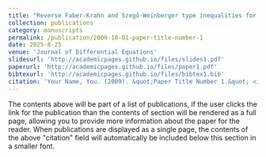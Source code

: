 ```yaml
---
title: "Reverse Faber-Krahn and Szegő-Weinberger type inequalities for annular domains under Robin-Neumann boundary conditions"
collection: publications
category: manuscripts
permalink: /publication/2009-10-01-paper-title-number-1
date: 2025-8-25
venue: 'Journal of Differential Equations'
slidesurl: 'http://academicpages.github.io/files/slides1.pdf'
paperurl: 'http://academicpages.github.io/files/paper1.pdf'
bibtexurl: 'http://academicpages.github.io/files/bibtex1.bib'
citation: 'Your Name, You. (2009). &quot;Paper Title Number 1.&quot; <i>Journal 1</i>. 1(1).'
---
```

The contents above will be part of a list of publications, if the user clicks the link for the publication than the contents of section will be rendered as a full page, allowing you to provide more information about the paper for the reader. When publications are displayed as a single page, the contents of the above "citation" field will automatically be included below this section in a smaller font.
